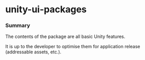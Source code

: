 # unity-ui-packages

### Summary

The contents of the package are all basic Unity features.

It is up to the developer to optimise them for application release (addressable assets, etc.).